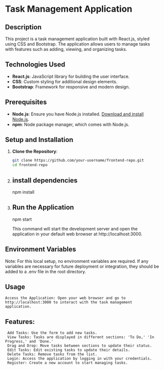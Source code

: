 # Task Management Application

## Description
This project is a task management application built with React.js, styled using CSS and Bootstrap. The application allows users to manage tasks with features such as adding, viewing, and organizing tasks. 

## Technologies Used
- **React.js**: JavaScript library for building the user interface.
- **CSS**: Custom styling for additional design elements.
- **Bootstrap**: Framework for responsive and modern design.

## Prerequisites
- **Node.js**: Ensure you have Node.js installed. [Download and install Node.js](https://nodejs.org/).
- **npm**: Node package manager, which comes with Node.js.


## Setup and Installation

1. **Clone the Repository**:
   ```bash
   git clone https://github.com/your-username/frontend-repo.git
   cd frontend-repo
2. ## install dependencies
   npm install

3. ## Run the Application
   npm start

   This command will start the development server and open the application in your default web browser at http://localhost:3000.

## Environment Variables
   Note: For this local setup, no environment variables are required. If any variables are necessary for future deployment or integration, they should be added to a .env file in the root directory.

## Usage
    Access the Application: Open your web browser and go to http://localhost:3000 to interact with the task management application.
   ## Features:
     Add Tasks: Use the form to add new tasks.
     View Tasks: Tasks are displayed in different sections: 'To Do,' 'In Progress,' and 'Done.'
     Drag and Drop: Move tasks between sections to update their status.
     Edit Tasks: Edit existing tasks to update their details.
     Delete Tasks: Remove tasks from the list.
     Login: Access the application by logging in with your credentials.
     Register: Create a new account to start managing tasks.